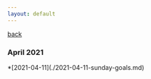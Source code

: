 ```yaml
---
layout: default
---
```


[back](./)

<h3>April 2021</h3>
*[2021-04-11](./2021-04-11-sunday-goals.md)
